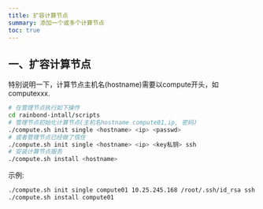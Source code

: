 ```yaml
---
title: 扩容计算节点
summary: 添加一个或多个计算节点
toc: true
---
```


## 一、扩容计算节点

特别说明一下，计算节点主机名(hostname)需要以compute开头，如computexxx.

```bash
# 在管理节点执行如下操作
cd rainbond-intall/scripts
# 管理节点初始化计算节点(主机名hostname compute01,ip, 密码)
./compute.sh init single <hostname> <ip> <passwd>
# 或者管理节点已经做了信任
./compute.sh init single <hostname> <ip> <key私钥> ssh
# 安装计算节点服务
./compute.sh install <hostname>
```

示例:

```bash
./compute.sh init single compute01 10.25.245.168 /root/.ssh/id_rsa ssh
./compute.sh install compute01
```

